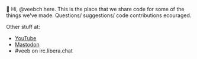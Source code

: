 👋 Hi, @veebch here. This is the place that we share code for some of the things we've made. Questions/ suggestions/ code contributions ecouraged.

Other stuff at:

- [YouTube](https://www.youtube.com/channel/UCz5BOU9J9pB_O0B8-rDjCWQ)
- <a rel="me" href="https://fosstodon.org/@veeb">Mastodon</a>
- #veeb on irc.libera.chat

<!---
veebch/veebch is a ✨ special ✨ repository because its `README.md` (this file) appears on your GitHub profile.
You can click the Preview link to take a look at your changes.
--->
